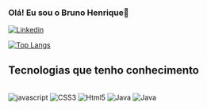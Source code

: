 ### Olá! Eu sou o Bruno Henrique👋

[![Linkedin](https://img.shields.io/badge/LinkedIn-0077B5?style=for-the-badge&logo=linkedin&logoColor=white)](https://www.linkedin.com/in/bruno-henrique-874b13262/)

[![Top Langs](https://github-readme-stats.vercel.app/api/top-langs/?username=Bruno-Henrique-P&layout=donut)](https://github.com/anuraghazra/github-readme-stats)

## Tecnologias que tenho conhecimento

<div style="display:inline-block"></br>
  <img alt="javascript" src="https://img.shields.io/badge/JavaScript-F7DF1E?style=for-the-badge&logo=javascript&logoColor=black">
   <img alt="CSS3" src="https://img.shields.io/badge/CSS3-1572B6?style=for-the-badge&logo=css3&logoColor=white">
   <img alt="Html5" src="https://img.shields.io/badge/HTML5-E34F26?style=for-the-badge&logo=html5&logoColor=white">
   <img alt="Java" src="https://img.shields.io/badge/Java-ED8B00?style=for-the-badge&logo=openjdk&logoColor=white">
   <img alt="Java" src="https://img.shields.io/badge/TypeScript-007ACC?style=for-the-badge&logo=typescript&logoColor=white">
</div>


